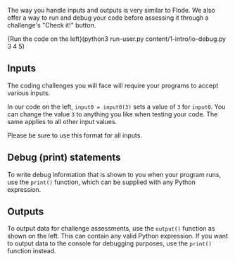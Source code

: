The way you handle inputs and outputs is very similar to Flode. We also offer a way to run and debug your code before assessing it through a challenge's "Check it!" button.

{Run the code on the left}(python3 run-user.py content/1-intro/io-debug.py 3 4 5)

## Inputs
The coding challenges you will face will require your programs to accept various inputs. 

In our code on the left, `input0 = input0(3)` sets a value of `3` for `input0`. You can change the value `3` to anything you like when testing your code. The same applies to all other input values. 

Please be sure to use this format for all inputs.

## Debug (print) statements
To write debug information that is shown to you when your program runs, use the `print()` function, which can be supplied with any Python expression.

## Outputs
To output data for challenge assessments, use the `output()` function as shown on the left. This can contain any valid Python expression. If you want to output data to the console for debugging purposes, use the `print()` function instead.
